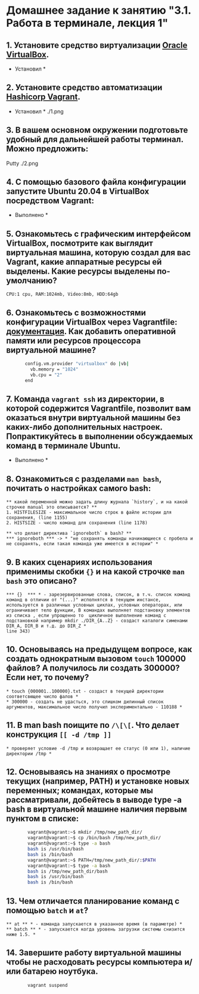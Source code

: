 # Домашнее задание к занятию "3.1. Работа в терминале, лекция 1"

## 1. Установите средство виртуализации [Oracle VirtualBox](https://www.virtualbox.org/).
* Установил *
## 2. Установите средство автоматизации [Hashicorp Vagrant](https://www.vagrantup.com/).
* Установил *
./1.png
## 3. В вашем основном окружении подготовьте удобный для дальнейшей работы терминал. Можно предложить:
Putty
./2.png

## 4. С помощью базового файла конфигурации запустите Ubuntu 20.04 в VirtualBox посредством Vagrant:
* Выполнено *

## 5. Ознакомьтесь с графическим интерфейсом VirtualBox, посмотрите как выглядит виртуальная машина, которую создал для вас Vagrant, какие аппаратные ресурсы ей выделены. Какие ресурсы выделены по-умолчанию?
	CPU:1 cpu, RAM:1024mb, Video:8mb, HDD:64gb

## 6. Ознакомьтесь с возможностями конфигурации VirtualBox через Vagrantfile: [документация](https://www.vagrantup.com/docs/providers/virtualbox/configuration.html). Как добавить оперативной памяти или ресурсов процессора виртуальной машине?
```bash
	   config.vm.provider "virtualbox" do |vb|
		 vb.memory = "1024"
		 vb.cpu = "2"
	   end
```

## 7. Команда `vagrant ssh` из директории, в которой содержится Vagrantfile, позволит вам оказаться внутри виртуальной машины без каких-либо дополнительных настроек. Попрактикуйтесь в выполнении обсуждаемых команд в терминале Ubuntu.
* Выполнено *

## 8. Ознакомиться с разделами `man bash`, почитать о настройках самого bash:
    ** какой переменной можно задать длину журнала `history`, и на какой строчке manual это описывается? **
    1. HISTFILESIZE - максимальное число строк в файле истории для сохранения, (line 1155)
	2. HISTSIZE - число команд для сохранения (line 1178)
	
	** что делает директива `ignoreboth` в bash? **
	*** ignoreboth *** -> * "не сохранять команды начинающиеся с пробела и не сохранять, если такая команда уже имеется в истории" *
## 9. В каких сценариях использования применимы скобки `{}` и на какой строчке `man bash` это описано?
	*** {}  *** * - зарезервированные слова, список, в т.ч. список команд команд в отличии от "(...)" исполнятся в текущем инстансе, используется в различных условных циклах, условных операторах, или ограничивает тело функции, В командах выполняет подстановку элементов из списка , если упрощенно то  цикличное выполнение команд с подстановкой например mkdir ./DIR_{A..Z} - создаст каталоги сименами DIR_A, DIR_B и т.д. до DIR_Z *
	line 343)
## 10. Основываясь на предыдущем вопросе, как создать однократным вызовом `touch` 100000 файлов? А получилось ли создать 300000? Если нет, то почему?
	* touch {000001..100000}.txt - создаст в текущей директории соответсвющее число фалов *
	* 300000 - создать не удасться, это слишком дилинный список аргументов, максимальное число получил экспериментально - 110188 *
## 11. В man bash поищите по `/\[\[`. Что делает конструкция `[[ -d /tmp ]]`
	* проверяет условие -d /tmp и возвращает ее статус (0 или 1), наличие директории /tmp *
## 12. Основываясь на знаниях о просмотре текущих (например, PATH) и установке новых переменных; командах, которые мы рассматривали, добейтесь в выводе type -a bash в виртуальной машине наличия первым пунктом в списке:
```bash
		vagrant@vagrant:~$ mkdir /tmp/new_path_dir/
		vagrant@vagrant:~$ cp /bin/bash /tmp/new_path_dir/
		vagrant@vagrant:~$ type -a bash
		bash is /usr/bin/bash
		bash is /bin/bash
		vagrant@vagrant:~$ PATH=/tmp/new_path_dir/:$PATH
		vagrant@vagrant:~$ type -a bash
		bash is /tmp/new_path_dir/bash
		bash is /usr/bin/bash
		bash is /bin/bash
```

## 13. Чем отличается планирование команд с помощью `batch` и `at`?
	** at ** * - команда запускается в указанное время (в параметре) *
	** batch ** * - запускается когда уровень загрузки системы снизится ниже 1.5. *
## 14. Завершите работу виртуальной машины чтобы не расходовать ресурсы компьютера и/или батарею ноутбука.
```PowerShell
		vagrant suspend
```
